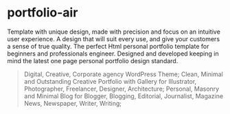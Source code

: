 # portfolio-air
Template with unique design, made with precision and focus on an intuitive user experience. A design that will suit every use, and give your customers a sense of true quality. The perfect Html personal portfolio template for beginners and professionals engineer. Designed and developed keeping in mind the latest one page personal portfolio design standard.
> Digital, Creative, Corporate agency WordPress Theme;
> Clean, Minimal and Outstanding Creative Portfolio with Gallery for Illustrator, Photographer, Freelancer, Designer, Architecture;
> Personal, Masonry and Minimal Blog for Blogger, Blogging, Editorial, Journalist, Magazine News, Newspaper, Writer, Writing;
